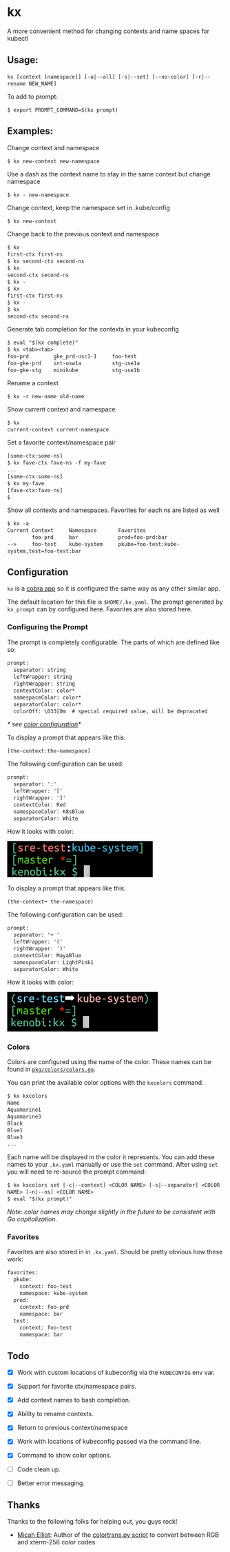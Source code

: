 # kx

A more convenient method for changing contexts and name spaces for kubectl

## Usage:

    kx [context [namespace]] [-a|--all] [-s|--set] [--no-color] [-r|--rename NEW_NAME]

To add to prompt:

    $ export PROMPT_COMMAND=$(kx prompt)

## Examples:

Change context and namespace

    $ kx new-context new-namespace

Use a dash as the context name to stay in the same context but change namespace

    $ kx - new-namespace

Change context, keep the namespace set in .kube/config

    $ kx new-context

Change back to the previous context and namespace

    $ kx
    first-ctx first-ns
    $ kx second-ctx second-ns
    $ kx
    second-ctx second-ns
    $ kx -
    $ kx
    first-ctx first-ns
    $ kx -
    $ kx
    second-ctx second-ns

Generate tab completion for the contexts in your kubeconfig

    $ eval "$(kx complete)"
    $ kx <tab><tab>
    foo-prd        gke_prd-usc1-1     foo-test
    foo-gke-prd    int-usw1a          stg-use1a
    foo-gke-stg    minikube           stg-use1b

Rename a context

    $ kx -r new-name old-name

Show current context and namespace

    $ kx
    current-context current-namespace

Set a favorite context/namespace pair


    [some-ctx:some-ns]
    $ kx fave-ctx fave-ns -f my-fave
    ...
    [some-ctx:some-ns]
    $ kx my-fave
    [fave-ctx:fave-ns]
    $ 


Show all contexts and namespaces. Favorites for each ns are listed as well

```
$ kx -a
Current Context     Namespace       Favorites
        foo-prd     bar             prod=foo-prd:bar
-->     foo-test    kube-system     pkube=foo-test:kube-system,test=foo-test:bar

```

## Configuration

`kx` is a [cobra app](https://github.com/spf13/cobra) so it is configured the same way as any other similar app.

The default location for this file is `$HOME/.kx.yaml`. The prompt generated by `kx prompt` can by configured here. Favorites are also stored here.

### Configuring the Prompt

The prompt is completely configurable. The parts of which are defined like so:

    prompt:
      separator: string
      leftWrapper: string
      rightWrapper: string
      contextColor: color* 
      namespaceColor: color*
      separatorColor: color*
      colorOff: \033[0m  # special required value, will be depracated 

_* see [color configuration](#colors)*_

To display a prompt that appears like this:

    [the-context:the-namespace]
   
The following configuration can be used:

    prompt:
      separator: ':'
      leftWrapper: '['
      rightWrapper: ']'
      contextColor: Red
      namespaceColor: K8sBlue
      separatorColor: White

How it looks with color:

![color prompt](demo-prompt2.png)

To display a prompt that appears like this:

    (the-context➡ the-namespace)
   
The following configuration can be used:

    prompt:
      separator: '➡ '
      leftWrapper: '('
      rightWrapper: ')'
      contextColor: MayaBlue
      namespaceColor: LightPink1
      separatorColor: White
      
How it looks with color:

![color prompt](demo-prompt.png)

### Colors<a name="colors"></a>

Colors are configured using the name of the color. These names can be found in [`pkg/colors/colors.go`](pkg/colors/colors.go).

You can print the available color options with the `kxcolors` command.

    $ kx kxcolors 
    Name
    Aquamarine1
    Aquamarine3
    Black
    Blue1
    Blue3
    ...
    
Each name will be displayed in the color it represents. You can add these names to your `.kx.yaml` manually or use the `set` command. After using `set` you will need to re-source the prompt command:

    $ kx kxcolors set [-c|--context] <COLOR NAME> [-s|--separator] <COLOR NAME> [-n|--ns] <COLOR NAME>
    $ eval "$(kx prompt)"
    
_Note: color names may change slightly in the future to be consistent with Go capitalization._
      
### Favorites

Favorites are also stored in in `.kx.yaml`. Should be pretty obvious how these work:

    favorites:
      pkube:
        context: foo-test
        namespace: kube-system
      prod:
        context: foo-prd
        namespace: bar
      test:
        context: foo-test
        namespace: bar

## Todo

- [X] Work with custom locations of kubeconfig via the `KUBECONFIG` env var.
- [X] Support for favorite ctx/namespace pairs.
- [X] Add context names to bash completion.
- [X] Ability to rename contexts.
- [X] Return to previous context/namespace
- [X] Work with locations of kubeconfig passed via the command line.
- [X] Command to show color options.
- [ ] Code clean up.
- [ ] Better error messaging.


## Thanks

Thanks to the following folks for helping out, you guys rock!

 - [Micah Elliot](https://gist.github.com/MicahElliott): Author of the [colortrans.py script](https://gist.github.com/naupaka/a300868203f32906717a1644c1c6f0d7) to convert between RGB and xterm-256 color codes
